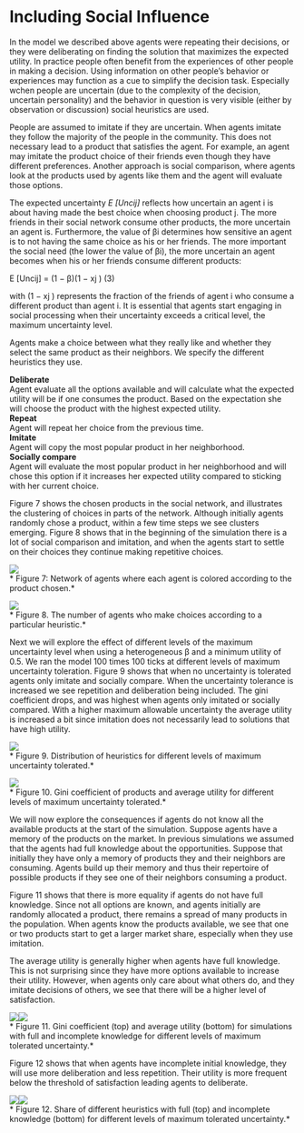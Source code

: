 # Including Social Influence
In the model we described above agents were repeating their decisions, or they were deliberating on finding the solution that maximizes the expected utility. In practice people often benefit from the experiences of other people in making a decision. Using information on other people’s behavior or experiences may function as a cue to simplify the decision task. Especially wchen people are uncertain (due to the complexity of the decision, uncertain personality) and the behavior in question is very visible (either by observation or discussion) social heuristics are used.

People are assumed to imitate if they are uncertain. When agents imitate they follow the majority of the people in the community. This does not necessary lead to a product that satisfies the agent. For example, an agent may imitate the product choice of their friends even though they have different preferences. Another approach is social comparison, where agents look at the products used by agents like them and the agent will evaluate those options.

The expected uncertainty *E [Uncij]* reflects how uncertain an agent i is about having made the best choice when choosing product j. The more friends in their social network consume other products, the more uncertain an agent is. Furthermore, the value of βi determines how sensitive an agent is to not having the same choice as his or her friends. The more important the social need (the lower the value of βi), the more uncertain an agent becomes when his or her friends consume different products:


E [Uncij] = (1 − β)(1 − xj )          (3)

with (1 − xj ) represents the fraction of the friends of agent i who consume a different product than agent i. It is essential that agents start engaging in social processing when their uncertainty exceeds a critical level, the maximum uncertainty level.

Agents make a choice between what they really like and whether they select the same product as their neighbors. We specify the different heuristics they use.

**Deliberate**<br>
Agent evaluate all the options available and will calculate what the expected utility will be if one consumes the product. Based on the expectation she will choose the product with the highest expected utility.<br>
**Repeat**<br>
Agent will repeat her choice from the previous time.<br>
**Imitate**<br>
Agent will copy the most popular product in her neighborhood.<br>
**Socially compare**<br>
Agent will evaluate the most popular product in her neighborhood and will chose this option if it increases her expected utility compared to sticking with her current choice.<br>

Figure 7 shows the chosen products in the social network, and illustrates the clustering of choices in parts of the network. Although initially agents randomly chose a product, within a few time steps we see clusters emerging. Figure 8 shows that in the beginning of the simulation there is a lot of social comparison and imitation, and when the agents start to settle on their choices they continue making repetitive choices.

![](https://raw.githubusercontent.com/comses/intro-to-abm/master/assets/images/Ch_14_Fig_7.png)<br>*
Figure 7: Network of agents where each agent is colored according to the product chosen.*

![](https://raw.githubusercontent.com/comses/intro-to-abm/master/assets/images/Ch_14_Fig_8.png)<br>*
Figure 8. The number of agents who make choices according to a particular heuristic.*

Next we will explore the effect of different levels of the maximum uncertainty level when using a heterogeneous β and a minimum utility of 0.5. We ran the model 100 times 100 ticks at different levels of maximum uncertainty toleration. Figure 9 shows that when no uncertainty is tolerated agents only imitate and socially compare. When the uncertainty tolerance is increased we see repetition and deliberation being included. The gini coefficient drops, and was highest when agents only imitated or socially compared. With a higher maximum allowable uncertainty the average utility is increased a bit since imitation does not necessarily lead to solutions that have high utility.

![](https://raw.githubusercontent.com/comses/intro-to-abm/master/assets/images/Ch_14_Fig_9.png)<br>*
Figure 9. Distribution of heuristics for different levels of maximum uncertainty tolerated.*

![](https://raw.githubusercontent.com/comses/intro-to-abm/master/assets/images/Ch_14_Fig_10.png)<br>*
Figure 10. Gini coefficient of products and average utility for different levels of maximum uncertainty tolerated.*

We will now explore the consequences if agents do not know all the available products at the start of the simulation. Suppose agents have a memory of the products on the market. In previous simulations we assumed that the agents had full knowledge about the opportunities. Suppose that initially they have only a memory of products they and their neighbors are consuming. Agents build up their memory and thus their repertoire of possible products if they see one of their neighbors consuming a product.

Figure 11 shows that there is more equality if agents do not have full knowledge. Since not all options are known, and agents initially are randomly allocated a product, there remains a spread of many products in the population. When agents know the products available, we see that one or two products start to get a larger market share, especially when they use imitation.

The average utility is generally higher when agents have full knowledge. This is not surprising since they have more options available to increase their utility.
However, when agents only care about what others do, and they imitate decisions of others, we see that there will be a higher level of satisfaction.

![](https://raw.githubusercontent.com/comses/intro-to-abm/master/assets/images/Ch_14_Fig_11a.png)![](https://raw.githubusercontent.com/comses/intro-to-abm/master/assets/images/Ch_14_Fig_11b.png)<br>*
Figure 11. Gini coefficient (top) and average utility (bottom) for simulations with full and incomplete knowledge for different levels of maximum tolerated uncertainty.*

Figure 12 shows that when agents have incomplete initial knowledge, they will use more deliberation and less repetition. Their utility is more frequent below the threshold of satisfaction leading agents to deliberate.

![](https://raw.githubusercontent.com/comses/intro-to-abm/master/assets/images/Ch_14_Fig_12a.png)![](https://raw.githubusercontent.com/comses/intro-to-abm/master/assets/images/Ch_14_Fig_12b.png)<br>*
Figure 12. Share of different heuristics with full (top) and incomplete knowledge (bottom) for different levels of maximum tolerated uncertainty.*


